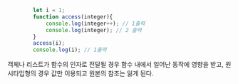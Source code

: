 
```js
        let i = 1;
        function access(integer){
            console.log(integer++); // 1출력
            console.log(integer); // 2 출력
        }
        access(i);
        console.log(i); // 1출력
```

객체나 리스트가 함수의 인자로 전달될 경우 함수 내에서 일어난 동작에 영향을 받고,
원시타입형의 경우 값만 이용되고 원본의 참조는 잃게 된다.